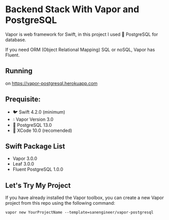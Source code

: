 # Backend Stack With Vapor and PostgreSQL

Vapor is web framework for Swift, in this project I used 🐘 PostgreSQL for database.

If you need ORM (Object Relational Mapping) SQL or noSQL, Vapor has Fluent.

## Running

on https://vapor-postgresql.herokuapp.com

## Prequisite:

- 🐦 Swift 4.2.0 (minimum)
- 💧 Vapor Version 3.0
- 🐘 PostgreSQL 13.0
- 🔨 XCode 10.0 (recomended)

## Swift Package List

- Vapor 3.0.0
- Leaf 3.0.0
- Fluent PostgreSQL 1.0.0

## Let's Try My Project

If you have already installed the Vapor toolbox, you can create a new Vapor project from this repo using the following command:

    vapor new YourProjectName --template=sanengineer/vapor-postgresql
